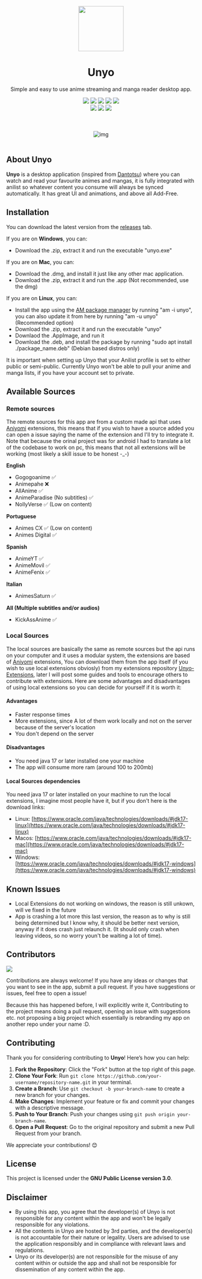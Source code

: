 <p align="center">
    <img width="120px" src="./assets/logo.png"/>
    <h1 align="center">Unyo</h1>
</p>

<p align="center">Simple and easy to use anime streaming and manga reader desktop app.</p>

<p align="center">
<a href="https://img.shields.io/github/license/K3vinb5/Unyo?style=for-the-badge"><img src="https://img.shields.io/github/license/K3vinb5/Unyo?style=for-the-badge&color=F48041"></a>
<a href="https://img.shields.io/github/v/release/K3vinb5/Unyo?style=for-the-badge"><img src="https://img.shields.io/github/v/release/K3vinb5/Unyo?style=for-the-badge&color=0E80C0"></a>
<a href="https://img.shields.io/codefactor/grade/github/k3vinb5/unyo?style=for-the-badge&color=03A363"><img src="https://img.shields.io/codefactor/grade/github/k3vinb5/unyo?style=for-the-badge&color=03A363"></a>
<a href="https://img.shields.io/github/downloads/K3vinb5/Unyo/total.svg?style=for-the-badge"><img src="https://img.shields.io/github/downloads/K3vinb5/Unyo/total.svg?style=for-the-badge&color=CAF979"></a>
<a href="https://img.shields.io/github/issues/K3vinb5/Unyo?style=for-the-badge"><img src="https://img.shields.io/github/issues/K3vinb5/Unyo?style=for-the-badge&color=CE5842"></a>
<br>
<a href="https://img.shields.io/badge/Made_For-Linux-FCC624?style=for-the-badge&logo=linux&logoColor=white"><img src="https://img.shields.io/badge/Made_For-Linux-FCC624?style=for-the-badge&logo=linux&logoColor=white"></a>
<a href="https://img.shields.io/badge/Made_For-Windows-0078D6?style=for-the-badge&logo=windows&logoColor=white"><img src="https://img.shields.io/badge/Made_For-Windows-0078D6?style=for-the-badge&logo=windows&logoColor=white"></a>
<a href="https://img.shields.io/badge/Made_For-Macos-000000?style=for-the-badge&logo=macos&logoColor=white"><img src="https://img.shields.io/badge/Made_For-Macos-000000?style=for-the-badge&logo=macos&logoColor=white"></a>

<br>
<br>
<br>
<br>
<img title="img" alt="img" src="./readme-assets/screenshots.gif">
<br>
<br>

## About Unyo

**Unyo** is a desktop application (inspired from [Dantotsu](https://github.com/rebelonion/dantotsu)) where you can watch and read your favourite animes and mangas, it is fully integrated with anilist so whatever content you consume will always be synced automatically. It has great UI and animations, and above all Add-Free.

## Installation

You can download the latest version from the [releases](https://github.com/K3vinb5/Unyo/releases/latest) tab.

If you are on **Windows**, you can:
- Download the .zip, extract it and run the executable "unyo.exe"

If you are on **Mac**, you can:
- Download the .dmg, and install it just like any other mac application.
- Download the .zip, extract it and run the .app (Not recommended, use the dmg)

If you are on **Linux**, you can:
- Install the app using the [AM package manager](https://github.com/ivan-hc/AM) by running "am -i unyo", you can also update it from here by running "am -u unyo" (Recommended option)
- Download the .zip, extract it and run the executable "unyo"
- Downlaod the .AppImage, and run it
- Download the .deb, and install the package by running "sudo apt install ./package_name.deb" (Debian based distros only)

It is important when setting up Unyo that your Anilist profile is set to either public or semi-public. Currently Unyo won't be able to pull your anime and manga lists, if you have your account set to private.

## Available Sources

### Remote sources

The remote sources for this app are from a custom made api that uses [Aniyomi](https://github.com/aniyomiorg/aniyomi) extensions, this means that if you wish to have a source added you can open a issue saying the name of the extension and I'll try to integrate it. Note that because the orinal project was for android I had to translate a lot of the codebase to work on pc, this means that not all extensions will be working (most likely a skill issue to be honest -_-)

**English**

- Gogogoanime ✅
- Animepahe ❌
- AllAnime ✅
- AnimeParadise (No subtitles) ✅
- NollyVerse ✅ (Low on content)

**Portuguese**

- Animes CX ✅ (Low on content)
- Animes Digital ✅

**Spanish**

- AnimeYT ✅
- AnimeMovil ✅
- AnimeFenix ✅

**Italian**

- AnimesSaturn ✅

**All (Multiple subtitles and/or audios)**

- KickAssAnime ✅

### Local Sources

The local sources are basically the same as remote sources but the api runs on your computer and it uses a modular system, the extensions are based of [Aniyomi](https://github.com/aniyomiorg/aniyomi) extensions, You can download them from the app itself (if you wish to use local extensions obviosly) from my extensions repository [Unyo-Extensions](https://github.com/K3vinb5/Unyo-Extensions), later I will post some guides and tools to encourage others to contribute with extensions. Here are some advantages and disadvantages of using local extensions so you can decide for yourself if it is worth it:

#### Advantages
- Faster response times
- More extensions, since A lot of them work locally and not on the server because of the server's location
- You don't depend on the server
#### Disadvantages
- You need java 17 or later installed one your machine
- The app will consume more ram (around 100 to 200mb)

#### Local Sources dependencies
You need java 17 or later installed on your machine to run the local extensions, I imagine most people have it, but if you don't here is the download links:
- Linux: [https://www.oracle.com/java/technologies/downloads/#jdk17-linux](https://www.oracle.com/java/technologies/downloads/#jdk17-linux)
- Macos: [https://www.oracle.com/java/technologies/downloads/#jdk17-mac](https://www.oracle.com/java/technologies/downloads/#jdk17-mac)
- Windows: [https://www.oracle.com/java/technologies/downloads/#jdk17-windows](https://www.oracle.com/java/technologies/downloads/#jdk17-windows)
  
## Known Issues

- Local Extensions do not working on windows, the reason is still unkown, will ve fixed in the future
- App is crashing a lot more this last version, the reason as to why is still being determined but I know why, it should be better next version, anyway if it does crash just relaunch it. (It should only crash when leaving videos, so no worry youn't be waiting a lot of time).

## Contributors

[![](https://contrib.rocks/image?repo=K3vinb5/Unyo)](https://github.com/K3vinb5/Unyo/graphs/contributors)

Contributions are always welcome! If you have any ideas or changes that you want to see in the app, submit a pull request. If you have suggestions or issues, feel free to open a issue!

Because this has happened before, I will explicitly write it, Contributing to the project means doing a pull request, opening an issue with suggestions etc. not proposing a big project which essentially is rebranding my app on another repo under your name :D.

## Contributing

Thank you for considering contributing to **Unyo**! Here’s how you can help:

1. **Fork the Repository**: Click the "Fork" button at the top right of this page.
2. **Clone Your Fork**: Run `git clone https://github.com/your-username/repository-name.git` in your terminal.
3. **Create a Branch**: Use `git checkout -b your-branch-name` to create a new branch for your changes.
4. **Make Changes**: Implement your feature or fix and commit your changes with a descriptive message.
5. **Push to Your Branch**: Push your changes using `git push origin your-branch-name`.
6. **Open a Pull Request**: Go to the original repository and submit a new Pull Request from your branch.

We appreciate your contributions! 😊


## License

This project is licensed under the **GNU Public License version 3.0**.

## Disclaimer

- By using this app, you agree that the developer(s) of Unyo is not responsible for any content within the app and won't be legally responsible for any violations.
- All the contents in Unyo are hosted by 3rd parties, and the developer(s) is not accountable for their nature or legality. Users are advised to use the application responsibly and in compliance with relevant laws and regulations.
- Unyo or its developer(s) are not responsible for the misuse of any content within or outside the app and shall not be responsible for dissemination of any content within the app.
